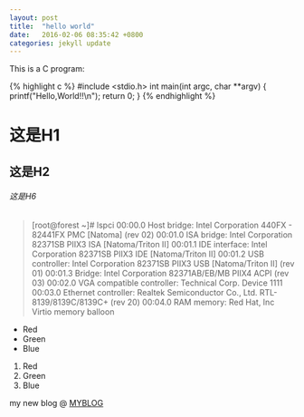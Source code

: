 ```yaml
---
layout: post
title:  "hello world"
date:   2016-02-06 08:35:42 +0800
categories: jekyll update
---
```

This is a C program:

{% highlight c %}
#include <stdio.h>
int main(int argc, char **argv) {
	printf("Hello,World!!\n");
	return 0;
}
{% endhighlight %}

# 这是H1

## 这是H2

###### 这是H6

>[root@forest ~]# lspci
>00:00.0 Host bridge: Intel Corporation 440FX - 82441FX PMC [Natoma] (rev 02)
>00:01.0 ISA bridge: Intel Corporation 82371SB PIIX3 ISA [Natoma/Triton II]
>00:01.1 IDE interface: Intel Corporation 82371SB PIIX3 IDE [Natoma/Triton II]
>00:01.2 USB controller: Intel Corporation 82371SB PIIX3 USB [Natoma/Triton II] (rev 01)
>00:01.3 Bridge: Intel Corporation 82371AB/EB/MB PIIX4 ACPI (rev 03)
>00:02.0 VGA compatible controller: Technical Corp. Device 1111
>00:03.0 Ethernet controller: Realtek Semiconductor Co., Ltd. RTL-8139/8139C/8139C+ (rev 20)
>00:04.0 RAM memory: Red Hat, Inc Virtio memory balloon

* Red
* Green
* Blue

1. Red
2. Green
3. Blue

my new blog @ [MYBLOG][myblog-url]

[myblog-url]: http://thickforest.github.io
